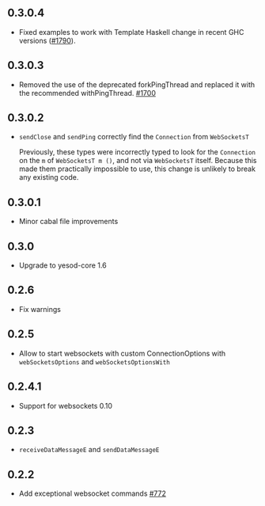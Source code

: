 ## 0.3.0.4

* Fixed examples to work with Template Haskell change in recent GHC versions ([#1790](https://github.com/yesodweb/yesod/pull/1790)).

## 0.3.0.3
* Removed the use of the deprecated forkPingThread and replaced it with the recommended withPingThread. [#1700](https://github.com/yesodweb/yesod/pull/1700)

## 0.3.0.2

* `sendClose` and `sendPing` correctly find the `Connection` from `WebSocketsT`

  Previously, these types were incorrectly typed to look for the `Connection` on
  the `m` of `WebSocketsT m ()`, and not via `WebSocketsT` itself. Because this
  made them practically impossible to use, this change is unlikely to break any
  existing code.

## 0.3.0.1

* Minor cabal file improvements

## 0.3.0

* Upgrade to yesod-core 1.6

## 0.2.6

* Fix warnings

## 0.2.5

* Allow to start websockets with custom ConnectionOptions with `webSocketsOptions` and `webSocketsOptionsWith`

## 0.2.4.1

* Support for websockets 0.10

## 0.2.3

* `receiveDataMessageE` and `sendDataMessageE`

## 0.2.2

* Add exceptional websocket commands [#772](https://github.com/yesodweb/yesod/pull/772)
